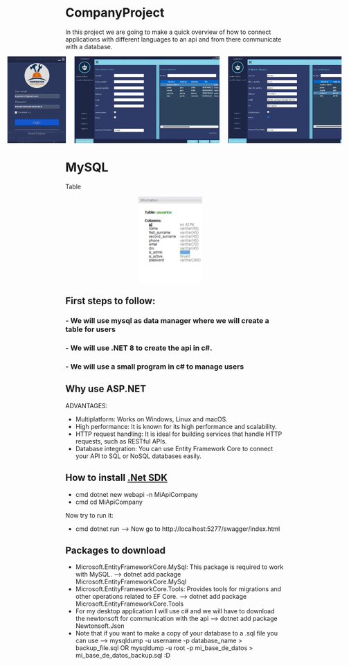 # CompanyProject
In this project we are going to make a quick overview of how to connect applications with different languages to an api and from there communicate with a database.

<div style="display: flex; justify-content: center; align-items: center;" width="100%">
    <img src="images/login.jpg" alt="Logo del Proyecto" width="auto" height="200px" style="margin-right: 20px;">
    <img src="images/crud.jpg" alt="Logo del Proyecto" width="auto" height="200px" style="margin-right: 20px;">
    <img src="images/crud2.jpg" alt="Logo del Proyecto" width="auto" height="200px">
</div>

# MySQL
Table

<div style="display: flex; justify-content: center; align-items: center;" width="100%">
    <img src="images/tabla.jpg" alt="Logo del Proyecto" width="auto" height="200px" style="margin-right: 20px;">
</div>

## First steps to follow: 
### - We will use mysql as data manager where we will create a table for users
### - We will use .NET 8 to create the api in c#.
### - We will use a small program in c# to manage users

## Why use ASP.NET
ADVANTAGES:
- Multiplatform: Works on Windows, Linux and macOS.
- High performance: It is known for its high performance and scalability.
- HTTP request handling: It is ideal for building services that handle HTTP requests, such as RESTful APIs.
- Database integration: You can use Entity Framework Core to connect your API to SQL or NoSQL databases easily.

## How to install [.Net SDK](https://dotnet.microsoft.com/es-es/download)
- cmd dotnet new webapi -n MiApiCompany
- cmd cd MiApiCompany

Now try to run it:
- cmd dotnet run --> Now go to http://localhost:5277/swagger/index.html

## Packages to download
- Microsoft.EntityFrameworkCore.MySql: This package is required to work with MySQL. --> dotnet add package Microsoft.EntityFrameworkCore.MySql
- Microsoft.EntityFrameworkCore.Tools: Provides tools for migrations and other operations related to EF Core. --> dotnet add package Microsoft.EntityFrameworkCore.Tools
- For my desktop application I will use c# and we will have to download the newtonsoft for communication with the api --> dotnet add package Newtonsoft.Json
- Note that if you want to make a copy of your database to a .sql file you can use --> mysqldump -u username -p database_name > backup_file.sql OR mysqldump -u root -p mi_base_de_datos > mi_base_de_datos_backup.sql :D
